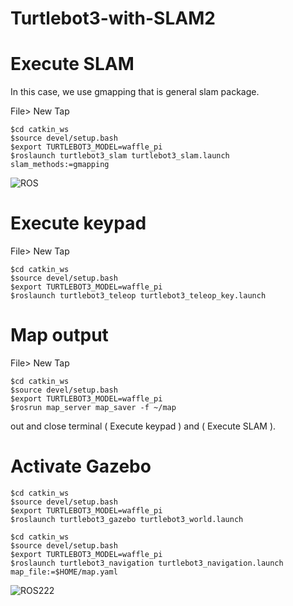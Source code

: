 # Turtlebot3-with-SLAM2
# Execute SLAM
In this case, we use gmapping that is general slam package.

File> New Tap
```
$cd catkin_ws
$source devel/setup.bash
$export TURTLEBOT3_MODEL=waffle_pi
$roslaunch turtlebot3_slam turtlebot3_slam.launch slam_methods:=gmapping
```
![ROS](https://github.com/ShahadAliH/Turtlebot3-with-SLAM/assets/145300172/c9c28222-d247-4a30-bed7-c3abcdb1f449)
# Execute keypad
File> New Tap
```
$cd catkin_ws
$source devel/setup.bash
$export TURTLEBOT3_MODEL=waffle_pi
$roslaunch turtlebot3_teleop turtlebot3_teleop_key.launch
```
# Map output
File> New Tap
```
$cd catkin_ws
$source devel/setup.bash
$export TURTLEBOT3_MODEL=waffle_pi
$rosrun map_server map_saver -f ~/map
```
out and close terminal ( Execute keypad ) and ( Execute SLAM ).
# Activate Gazebo
```
$cd catkin_ws
$source devel/setup.bash
$export TURTLEBOT3_MODEL=waffle_pi
$roslaunch turtlebot3_gazebo turtlebot3_world.launch
```
```
$cd catkin_ws
$source devel/setup.bash
$export TURTLEBOT3_MODEL=waffle_pi
$roslaunch turtlebot3_navigation turtlebot3_navigation.launch map_file:=$HOME/map.yaml
```
![ROS222](https://github.com/ShahadAliH/Turtlebot3-with-SLAM/assets/145300172/6d3c4e46-7f43-46f6-96d7-28d5ee05909d)
